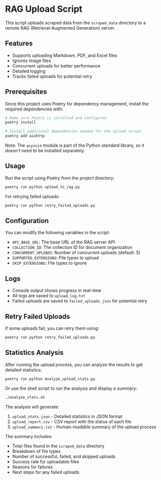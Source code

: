 # RAG Upload Script

This script uploads scraped data from the `scraped_data` directory to a remote RAG (Retrieval-Augmented Generation) server.

## Features

- Supports uploading Markdown, PDF, and Excel files
- Ignores image files
- Concurrent uploads for better performance
- Detailed logging
- Tracks failed uploads for potential retry

## Prerequisites

Since this project uses Poetry for dependency management, install the required dependencies with:

```bash
# Make sure Poetry is installed and configured
poetry install

# Install additional dependencies needed for the upload script
poetry add aiohttp
```

Note: The `asyncio` module is part of the Python standard library, so it doesn't need to be installed separately.

## Usage

Run the script using Poetry from the project directory:

```bash
poetry run python upload_to_rag.py
```

For retrying failed uploads:

```bash
poetry run python retry_failed_uploads.py
```

## Configuration

You can modify the following variables in the script:

- `API_BASE_URL`: The base URL of the RAG server API
- `COLLECTION_ID`: The collection ID for document organization
- `CONCURRENT_UPLOADS`: Number of concurrent uploads (default: 5)
- `SUPPORTED_EXTENSIONS`: File types to upload
- `SKIP_EXTENSIONS`: File types to ignore

## Logs

- Console output shows progress in real-time
- All logs are saved to `upload_log.txt`
- Failed uploads are saved to `failed_uploads.json` for potential retry

## Retry Failed Uploads

If some uploads fail, you can retry them using:

```bash
poetry run python retry_failed_uploads.py
```

## Statistics Analysis

After running the upload process, you can analyze the results to get detailed statistics:

```bash
poetry run python analyze_upload_stats.py
```

Or use the shell script to run the analysis and display a summary:

```bash
./analyze_stats.sh
```

The analysis will generate:

1. `upload_stats.json` - Detailed statistics in JSON format
2. `upload_report.csv` - CSV report with the status of each file
3. `upload_summary.txt` - Human-readable summary of the upload process

The summary includes:
- Total files found in the `scraped_data` directory
- Breakdown of file types
- Number of successful, failed, and skipped uploads
- Success rate for uploadable files
- Reasons for failures
- Next steps for any failed uploads